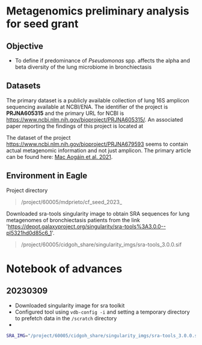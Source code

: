 # Metagenomics preliminary analysis for seed grant

## Objective

- To define if predominance of _Pseudomonas_ spp. affects the alpha and beta diversity of the lung microbiome in bronchiectasis

## Datasets

The primary dataset is a publicly available collection of lung 16S amplicon sequencing available at NCBI/ENA. The identifier of the project is **PRJNA605315** and the primary URL for NCBI is https://www.ncbi.nlm.nih.gov/bioproject/PRJNA605315/. An associated paper reporting the findings of this project is located at 

The dataset of the project https://www.ncbi.nlm.nih.gov/bioproject/PRJNA679593 seems to contain actual metagenomic information and not just amplicon. The primary article can be found here: [Mac Aogáin et al. 2021](https://www.nature.com/articles/s41591-021-01289-7).

## Environment in Eagle

Project directory 
> /project/60005/mdprieto/cf_seed_2023_

Downloaded sra-tools singularity image to obtain SRA sequences for lung metagenomes of bronchiectasis patients from the link 'https://depot.galaxyproject.org/singularity/sra-tools%3A3.0.0--pl5321hd0d85c6_1'.
> /project/60005/cidgoh_share/singularity_imgs/sra-tools_3.0.0.sif

# Notebook of advances

## 20230309

- Downloaded singularity image for sra toolkit
- Configured tool using `vdb-config -i` and setting a temporary directory to prefetch data in the `/scratch` directory
- 


```sh
SRA_IMG="/project/60005/cidgoh_share/singularity_imgs/sra-tools_3.0.0.sif"
```